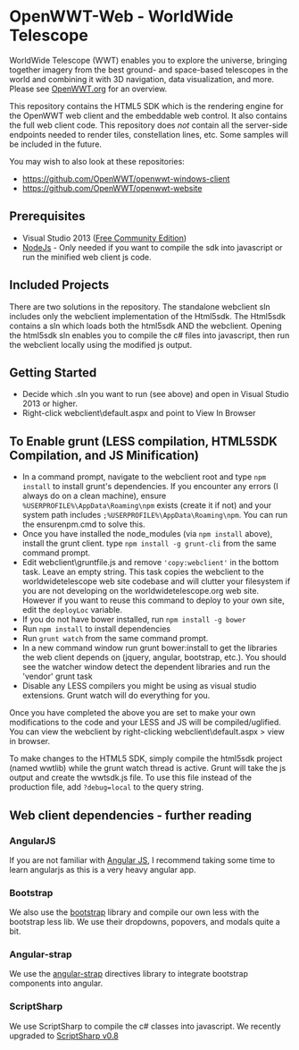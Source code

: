 # OpenWWT-Web - WorldWide Telescope
WorldWide Telescope (WWT) enables you to explore the universe, bringing together imagery from the best ground- and space-based telescopes in the world and combining it with 3D navigation, data visualization, and more. Please see [OpenWWT.org](http://openwwt.org/) for an overview.

This repository contains the HTML5 SDK which is the rendering engine for the OpenWWT web client and the embeddable web control. It also contains the full web client code. This repository does _not_ contain all the server-side endpoints needed to render tiles, constellation lines, etc. Some samples will be included in the future.

You may wish to also look at these repositories:

* https://github.com/OpenWWT/openwwt-windows-client
* https://github.com/OpenWWT/openwwt-website

## Prerequisites
* Visual Studio 2013 ([Free Community Edition](http://www.visualstudio.com/en-us/news/vs2013-community-vs.aspx))
* [NodeJs](http://nodejs.org/download/) - Only needed if you want to compile the sdk into javascript or run the minified web client js code. 

## Included Projects
There are two solutions in the repository. The standalone webclient sln includes only the webclient implementation of the Html5sdk. The Html5sdk contains a sln which loads both the html5sdk AND the webclient. Opening the html5sdk sln enables you to compile the c# files into javascript, then run the webclient locally using the modified js output. 

## Getting Started
* Decide which .sln you want to run (see above) and open in Visual Studio 2013 or higher.
* Right-click webclient\default.aspx and point to View In Browser

## To Enable grunt (LESS compilation, HTML5SDK Compilation, and JS Minification)
* In a command prompt, navigate to the webclient root and type `npm install` to install grunt's dependencies. If you encounter any errors (I always do on a clean machine), ensure `%USERPROFILE%\AppData\Roaming\npm` exists (create it if not) and your system path includes `;%USERPROFILE%\AppData\Roaming\npm`. You can run the ensurenpm.cmd to solve this.
* Once you have installed the node_modules (via `npm install` above), install the grunt client. type `npm install -g grunt-cli` from the same command prompt.
* Edit webclient\gruntfile.js and remove `'copy:webclient'` in the bottom task. Leave an empty string. This task copies the webclient to the worldwidetelescope web site codebase and will clutter your filesystem if you are not developing on the worldwidetelescope.org web site. However if you want to reuse this command to deploy to your own site, edit the `deployLoc` variable.
* If you do not have bower installed, run `npm install -g bower`
* Run `npm install` to install dependencies
* Run `grunt watch` from the same command prompt. 
* In a new command window run grunt bower:install to get the libraries the web client depends on (jquery, angular, bootstrap, etc.). You should see the watcher window detect the dependent libraries and run the 'vendor' grunt task
* Disable any LESS compilers you might be using as visual studio extensions. Grunt watch will do everything for you.

Once you have completed the above you are set to make your own modifications to the code and your LESS and JS will be compiled/uglified. You can view the webclient by right-clicking webclient\default.aspx > view in browser.

To make changes to the HTML5 SDK, simply compile the html5sdk project (named wwtlib) while the grunt watch thread is active. Grunt will take the js output and create the wwtsdk.js file. To use this file instead of the production file, add `?debug=local` to the query string.

## Web client dependencies - further reading
### AngularJS
If you are not familiar with [Angular JS](https://angularjs.org/), I recommend taking some time to learn angularjs as this is a very heavy angular app. 

### Bootstrap
We also use the [bootstrap](http://getbootstrap.com) library and compile our own less with the bootstrap less lib. We use their dropdowns, popovers, and modals quite a bit.

### Angular-strap
We use the [angular-strap](http://mgcrea.github.io/angular-strap/) directives library to integrate bootstrap components into angular. 

### ScriptSharp
We use ScriptSharp to compile the c# classes into javascript. We recently upgraded to [ScriptSharp v0.8](https://github.com/nikhilk/scriptsharp/wiki/Release-Notes)

